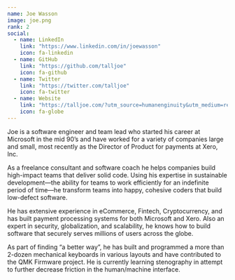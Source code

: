 ```yaml
---
name: Joe Wasson
image: joe.png
rank: 2
social:
  - name: LinkedIn
    link: "https://www.linkedin.com/in/joewasson"
    icon: fa-linkedin
  - name: GitHub
    link: "https://github.com/talljoe"
    icon: fa-github
  - name: Twitter
    link: "https://twitter.com/talljoe"
    icon: fa-twitter
  - name: Website
    link: "https://talljoe.com/?utm_source=humanenginuity&utm_medium=referral"
    icon: fa-globe
---
```

Joe is a software engineer and team lead who started his career at Microsoft in the mid 90’s and have worked for a variety of companies large and small, most recently as the Director of Product for payments at Xero, Inc.

As a freelance consultant and software coach he helps companies build high-impact teams that deliver solid code. Using his expertise in sustainable development—the ability for teams to work efficiently for an indefinite period of time—he transform teams into happy, cohesive coders that build low-defect software.

He has extensive experience in eCommerce, Fintech, Cryptocurrency, and has built payment processing systems for both Microsoft and Xero. Also an expert in security, globalization, and scalability, he knows how to build software that securely serves millions of users across the globe.

As part of finding “a better way”, he has built and programmed a more than 2-dozen mechanical keyboards in various layouts and have contributed to the QMK Firmware project. He is currently learning stenography in attempt to further decrease friction in the human/machine interface.